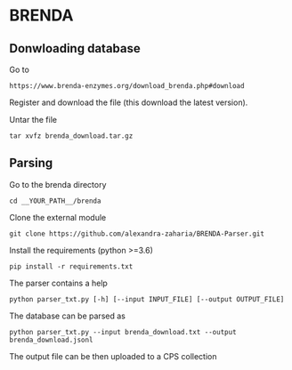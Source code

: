 # BRENDA

## Donwloading database

Go to

```
https://www.brenda-enzymes.org/download_brenda.php#download
```

Register and download the file (this download the latest version).

Untar the file 

```
tar xvfz brenda_download.tar.gz
```


## Parsing

Go to the brenda directory
```
cd __YOUR_PATH__/brenda
```

Clone the external module
```
git clone https://github.com/alexandra-zaharia/BRENDA-Parser.git
```

Install the requirements (python >=3.6)

```
pip install -r requirements.txt
```

The parser contains a help
```
python parser_txt.py [-h] [--input INPUT_FILE] [--output OUTPUT_FILE]
```

The database can be parsed as
```
python parser_txt.py --input brenda_download.txt --output brenda_download.jsonl
```

The output file can be then uploaded to a CPS collection
